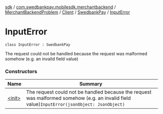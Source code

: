 [sdk](../../../../../index.md) / [com.swedbankpay.mobilesdk.merchantbackend](../../../../index.md) / [MerchantBackendProblem](../../../index.md) / [Client](../../index.md) / [SwedbankPay](../index.md) / [InputError](./index.md)

# InputError

`class InputError : SwedbankPay`

The request could not be handled because the request was malformed somehow (e.g. an invalid field value)

### Constructors

| Name | Summary |
|---|---|
| [&lt;init&gt;](-init-.md) | The request could not be handled because the request was malformed somehow (e.g. an invalid field value)`InputError(jsonObject: JsonObject)` |
